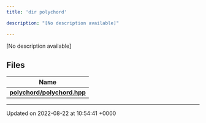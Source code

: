 ```yaml
---
title: 'dir polychord'

description: "[No description available]"

---
```







[No description available]

## Files

| Name           |
| -------------- |
| **[polychord/polychord.hpp](/documentation/code/gambit_2-2/files/polychord_8hpp/#file-polychord.hpp)**  |






-------------------------------

Updated on 2022-08-22 at 10:54:41 +0000
